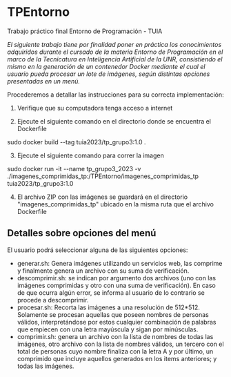# TPEntorno
Trabajo práctico final Entorno de Programación - TUIA

_El siguiente trabajo tiene por finalidad poner en práctica los conocimientos adquiridos durante el cursado de la materia Entorno de Programación en el marco de la Tecnicatura en Inteligencia Artificial de la UNR, consistiendo el mismo en la generación de un contenedor Docker mediante el cual el usuario pueda procesar un lote de imágenes, según distintas opciones presentadas en un menú._

Procederemos a detallar las instrucciones para su correcta implementación:

1. Verifique que su computadora tenga acceso a internet

2. Ejecute el siguiente comando en el directorio donde se encuentra el Dockerfile

sudo docker build --tag tuia2023/tp_grupo3:1.0 .

3. Ejecute el siguiente comando para correr la imagen 

sudo docker run -it --name tp_grupo3_2023 -v ./imagenes_comprimidas_tp:/TPEntorno/imagenes_comprimidas_tp tuia2023/tp_grupo3:1.0

4. El archivo ZIP con las imágenes se guardará en el directorio "imagenes_comprimidas_tp" ubicado en la misma ruta que el archivo Dockerfile

## Detalles sobre opciones del menú

El usuario podrá seleccionar alguna de las siguientes opciones:
* generar.sh: Genera imágenes utilizando un servicios web, las comprime y finalmente genera un archivo con su suma de verificación.
* descomprimir.sh: se indican por argumento dos archivos (uno con las imágenes comprimidas y otro con una suma de verificación). En caso de que ocurra algún error, se informa al usuario de lo contrario se procede a descomprimir.
* procesar.sh: Recorta las imágenes a una resolución de 512*512. Solamente se procesan aquellas que poseen nombres de personas válidos, interpretándose por estos cualquier combinación de palabras que empiecen con una letra mayúscula y sigan por minúsculas.
* comprimir.sh: genera un archivo con la lista de nombres de todas las imágenes, otro archivo con la lista de nombres válidos, un tercero con el total de personas cuyo nombre finaliza con la letra A y por último, un comprimido que incluye aquellos generados en los items anteriores; y todas las imágenes. 
